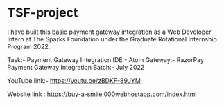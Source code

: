 # TSF-project


I have built this basic payment gateway integration as a Web Developer Intern at The Sparks Foundation under the Graduate Rotational Internship Program 2022.

Task:- Payment Gateway Integration
IDE:- Atom
Gateway:- RazorPay Payment Gateway Integration
Batch:- July 2022


YouTube link:- https://youtu.be/zBDKF-89JYM


Website link : https://buy-a-smile.000webhostapp.com/index.html
